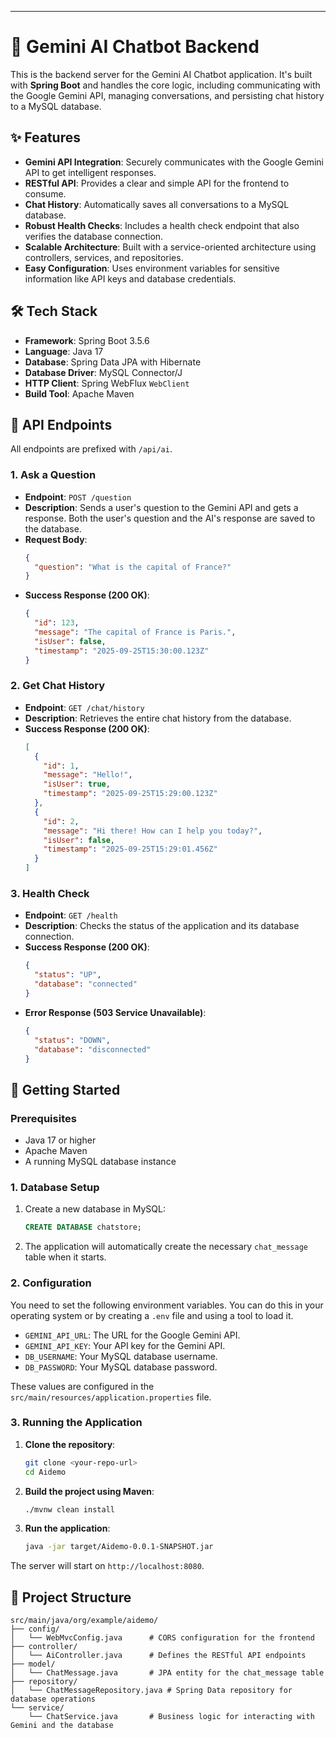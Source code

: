 

-----

# 🤖 Gemini AI Chatbot Backend

This is the backend server for the Gemini AI Chatbot application. It's built with **Spring Boot** and handles the core logic, including communicating with the Google Gemini API, managing conversations, and persisting chat history to a MySQL database.

## ✨ Features

  - **Gemini API Integration**: Securely communicates with the Google Gemini API to get intelligent responses.
  - **RESTful API**: Provides a clear and simple API for the frontend to consume.
  - **Chat History**: Automatically saves all conversations to a MySQL database.
  - **Robust Health Checks**: Includes a health check endpoint that also verifies the database connection.
  - **Scalable Architecture**: Built with a service-oriented architecture using controllers, services, and repositories.
  - **Easy Configuration**: Uses environment variables for sensitive information like API keys and database credentials.

## 🛠 Tech Stack

  - **Framework**: Spring Boot 3.5.6
  - **Language**: Java 17
  - **Database**: Spring Data JPA with Hibernate
  - **Database Driver**: MySQL Connector/J
  - **HTTP Client**: Spring WebFlux `WebClient`
  - **Build Tool**: Apache Maven

## 🔌 API Endpoints

All endpoints are prefixed with `/api/ai`.

### 1\. Ask a Question

  - **Endpoint**: `POST /question`
  - **Description**: Sends a user's question to the Gemini API and gets a response. Both the user's question and the AI's response are saved to the database.
  - **Request Body**:
    ```json
    {
      "question": "What is the capital of France?"
    }
    ```
  - **Success Response (200 OK)**:
    ```json
    {
      "id": 123,
      "message": "The capital of France is Paris.",
      "isUser": false,
      "timestamp": "2025-09-25T15:30:00.123Z"
    }
    ```

### 2\. Get Chat History

  - **Endpoint**: `GET /chat/history`
  - **Description**: Retrieves the entire chat history from the database.
  - **Success Response (200 OK)**:
    ```json
    [
      {
        "id": 1,
        "message": "Hello!",
        "isUser": true,
        "timestamp": "2025-09-25T15:29:00.123Z"
      },
      {
        "id": 2,
        "message": "Hi there! How can I help you today?",
        "isUser": false,
        "timestamp": "2025-09-25T15:29:01.456Z"
      }
    ]
    ```

### 3\. Health Check

  - **Endpoint**: `GET /health`
  - **Description**: Checks the status of the application and its database connection.
  - **Success Response (200 OK)**:
    ```json
    {
      "status": "UP",
      "database": "connected"
    }
    ```
  - **Error Response (503 Service Unavailable)**:
    ```json
    {
      "status": "DOWN",
      "database": "disconnected"
    }
    ```

## 🚀 Getting Started

### Prerequisites

  - Java 17 or higher
  - Apache Maven
  - A running MySQL database instance

### 1\. Database Setup

1.  Create a new database in MySQL:
    ```sql
    CREATE DATABASE chatstore;
    ```
2.  The application will automatically create the necessary `chat_message` table when it starts.

### 2\. Configuration

You need to set the following environment variables. You can do this in your operating system or by creating a `.env` file and using a tool to load it.

  - `GEMINI_API_URL`: The URL for the Google Gemini API.
  - `GEMINI_API_KEY`: Your API key for the Gemini API.
  - `DB_USERNAME`: Your MySQL database username.
  - `DB_PASSWORD`: Your MySQL database password.

These values are configured in the `src/main/resources/application.properties` file.

### 3\. Running the Application

1.  **Clone the repository**:
    ```bash
    git clone <your-repo-url>
    cd Aidemo
    ```
2.  **Build the project using Maven**:
    ```bash
    ./mvnw clean install
    ```
3.  **Run the application**:
    ```bash
    java -jar target/Aidemo-0.0.1-SNAPSHOT.jar
    ```

The server will start on `http://localhost:8080`.

## 📁 Project Structure

```
src/main/java/org/example/aidemo/
├── config/
│   └── WebMvcConfig.java      # CORS configuration for the frontend
├── controller/
│   └── AiController.java      # Defines the RESTful API endpoints
├── model/
│   └── ChatMessage.java       # JPA entity for the chat_message table
├── repository/
│   └── ChatMessageRepository.java # Spring Data repository for database operations
└── service/
    └── ChatService.java       # Business logic for interacting with Gemini and the database
```
